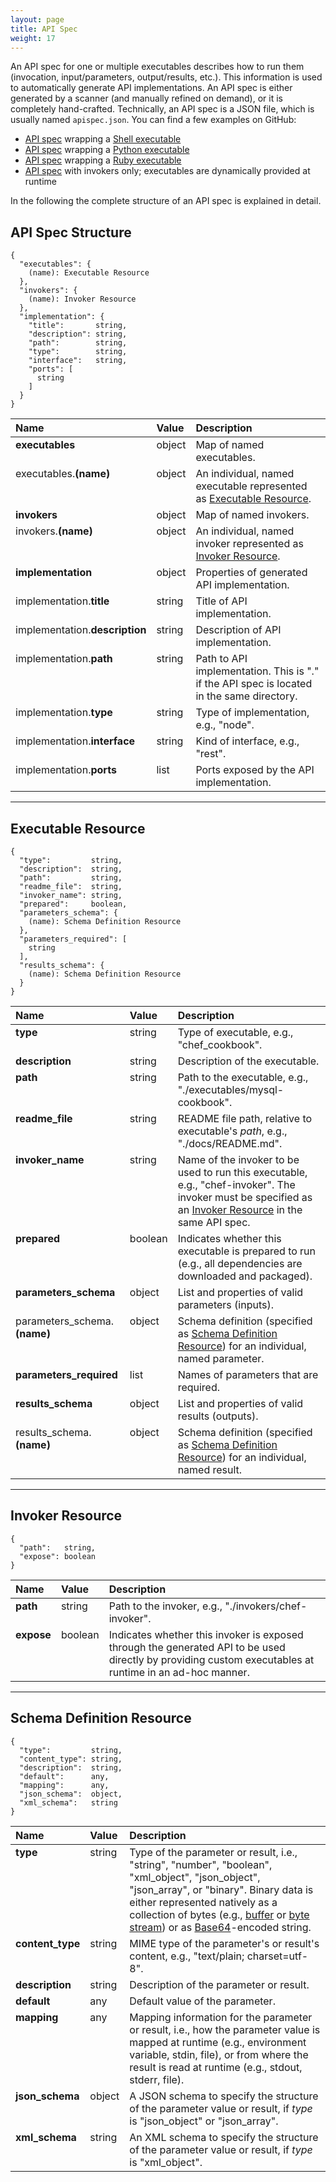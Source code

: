 ```yaml
---
layout: page
title: API Spec
weight: 17
---
```


An API spec for one or multiple executables describes how to run them (invocation, input/parameters, output/results, etc.). This information is used to automatically generate API implementations. An API spec is either generated by a scanner (and manually refined on demand), or it is completely hand-crafted. Technically, an API spec is a JSON file, which is usually named `apispec.json`. You can find a few examples on GitHub:

* [API spec](https://github.com/any2api/any2api-invoker-shell/blob/master/test/smoketest/apispec.json) wrapping a [Shell executable](https://github.com/any2api/any2api-invoker-shell/blob/master/test/smoketest/script.sh)
* [API spec](https://github.com/any2api/any2api-invoker-python/blob/master/test/smoketest/apispec.json) wrapping a [Python executable](https://github.com/any2api/any2api-invoker-python/blob/master/test/smoketest/script.py)
* [API spec](https://github.com/any2api/any2api-invoker-ruby/blob/master/test/smoketest/apispec.json) wrapping a [Ruby executable](https://github.com/any2api/any2api-invoker-ruby/blob/master/test/smoketest/script.rb)
* [API spec](https://github.com/jojow/clartigr/blob/master/apispec.json) with invokers only; executables are dynamically provided at runtime

In the following the complete structure of an API spec is explained in detail.



## API Spec Structure

    {
      "executables": {
        (name): Executable Resource
      },
      "invokers": {
        (name): Invoker Resource
      },
      "implementation": {
        "title":       string,
        "description": string,
        "path":        string,
        "type":        string,
        "interface":   string,
        "ports": [
          string
        ]
      }
    }

<table>
  <thead style="text-align: left;">
    <tr>
      <th>Name</th>
      <th>Value</th>
      <th>Description</th>
    </tr>
  </thead>
  <tbody style="vertical-align: top;">
    <tr>
      <td><strong>executables</strong></td>
      <td>object</td>
      <td>Map of named executables.</td>
    </tr>
    <tr>
      <td>executables.<strong>(name)</strong></td>
      <td>object</td>
      <td>An individual, named executable represented as <a href="#executable-resource">Executable Resource</a>.</td>
    </tr>
    <tr>
      <td><strong>invokers</strong></td>
      <td>object</td>
      <td>Map of named invokers.</td>
    </tr>
    <tr>
      <td>invokers.<strong>(name)</strong></td>
      <td>object</td>
      <td>An individual, named invoker represented as <a href="#invoker-resource">Invoker Resource</a>.</td>
    </tr>
    <tr>
      <td><strong>implementation</strong></td>
      <td>object</td>
      <td>Properties of generated API implementation.</td>
    </tr>
    <tr>
      <td>implementation.<strong>title</strong></td>
      <td>string</td>
      <td>Title of API implementation.</td>
    </tr>
    <tr>
      <td>implementation.<strong>description</strong></td>
      <td>string</td>
      <td>Description of API implementation.</td>
    </tr>
    <tr>
      <td>implementation.<strong>path</strong></td>
      <td>string</td>
      <td>Path to API implementation. This is "." if the API spec is located in the same directory.</td>
    </tr>
    <tr>
      <td>implementation.<strong>type</strong></td>
      <td>string</td>
      <td>Type of implementation, e.g., "node".</td>
    </tr>
    <tr>
      <td>implementation.<strong>interface</strong></td>
      <td>string</td>
      <td>Kind of interface, e.g., "rest".</td>
    </tr>
    <tr>
      <td>implementation.<strong>ports</strong></td>
      <td>list</td>
      <td>Ports exposed by the API implementation.</td>
    </tr>
  </tbody>
</table>

<hr />

<a name="executable-resource"></a>
## Executable Resource

    {
      "type":         string,
      "description":  string,
      "path":         string,
      "readme_file":  string,
      "invoker_name": string,
      "prepared":     boolean,
      "parameters_schema": {
        (name): Schema Definition Resource
      },
      "parameters_required": [
        string
      ],
      "results_schema": {
        (name): Schema Definition Resource
      }
    }

<table>
  <thead style="text-align: left;">
    <tr>
      <th>Name</th>
      <th>Value</th>
      <th>Description</th>
    </tr>
  </thead>
  <tbody style="vertical-align: top;">
    <tr>
      <td><strong>type</strong></td>
      <td>string</td>
      <td>Type of executable, e.g., "chef_cookbook".</td>
    </tr>
    <tr>
      <td><strong>description</strong></td>
      <td>string</td>
      <td>Description of the executable.</td>
    </tr>
    <tr>
      <td><strong>path</strong></td>
      <td>string</td>
      <td>Path to the executable, e.g., "./executables/mysql-cookbook".</td>
    </tr>
    <tr>
      <td><strong>readme_file</strong></td>
      <td>string</td>
      <td>README file path, relative to executable's <em>path</em>, e.g., "./docs/README.md".</td>
    </tr>
    <tr>
      <td><strong>invoker_name</strong></td>
      <td>string</td>
      <td>Name of the invoker to be used to run this executable, e.g., "chef-invoker". The invoker must be specified as an <a href="#invoker-resource">Invoker Resource</a> in the same API spec.</td>
    </tr>
    <tr>
      <td><strong>prepared</strong></td>
      <td>boolean</td>
      <td>Indicates whether this executable is prepared to run (e.g., all dependencies are downloaded and packaged).</td>
    </tr>
    <tr>
      <td><strong>parameters_schema</strong></td>
      <td>object</td>
      <td>List and properties of valid parameters (inputs).</td>
    </tr>
    <tr>
      <td>parameters_schema.<strong>(name)</strong></td>
      <td>object</td>
      <td>Schema definition (specified as <a href="#schema-definition-resource">Schema Definition Resource</a>) for an individual, named parameter.</td>
    </tr>
    <tr>
      <td><strong>parameters_required</strong></td>
      <td>list</td>
      <td>Names of parameters that are required.</td>
    </tr>
    <tr>
      <td><strong>results_schema</strong></td>
      <td>object</td>
      <td>List and properties of valid results (outputs).</td>
    </tr>
    <tr>
      <td>results_schema.<strong>(name)</strong></td>
      <td>object</td>
      <td>Schema definition (specified as <a href="#schema-definition-resource">Schema Definition Resource</a>) for an individual, named result.</td>
    </tr>
  </tbody>
</table>

<hr />

<a name="invoker-resource"></a>
## Invoker Resource

    {
      "path":   string,
      "expose": boolean
    }

<table>
  <thead style="text-align: left;">
    <tr>
      <th>Name</th>
      <th>Value</th>
      <th>Description</th>
    </tr>
  </thead>
  <tbody style="vertical-align: top;">
    <tr>
      <td><strong>path</strong></td>
      <td>string</td>
      <td>Path to the invoker, e.g., "./invokers/chef-invoker".</td>
    </tr>
    <tr>
      <td><strong>expose</strong></td>
      <td>boolean</td>
      <td>Indicates whether this invoker is exposed through the generated API to be used directly by providing custom executables at runtime in an ad-hoc manner.</td>
    </tr>
  </tbody>
</table>

<hr />

<a name="schema-definition-resource"></a>
## Schema Definition Resource

    {
      "type":         string,
      "content_type": string,
      "description":  string,
      "default":      any,
      "mapping":      any,
      "json_schema":  object,
      "xml_schema":   string
    }

<table>
  <thead style="text-align: left;">
    <tr>
      <th>Name</th>
      <th>Value</th>
      <th>Description</th>
    </tr>
  </thead>
  <tbody style="vertical-align: top;">
    <tr>
      <td><strong>type</strong></td>
      <td>string</td>
      <td>Type of the parameter or result, i.e., "string", "number", "boolean", "xml_object", "json_object", "json_array", or "binary". Binary data is either represented natively as a collection of bytes (e.g., <a href="https://nodejs.org/api/buffer.html">buffer</a> or <a href="https://nodejs.org/api/stream.html">byte stream</a>) or as <a href="https://tools.ietf.org/html/rfc4648">Base64</a>-encoded string.</td>
    </tr>
    <tr>
      <td><strong>content_type</strong></td>
      <td>string</td>
      <td>MIME type of the parameter's or result's content, e.g., "text/plain; charset=utf-8".</td>
    </tr>
    <tr>
      <td><strong>description</strong></td>
      <td>string</td>
      <td>Description of the parameter or result.</td>
    </tr>
    <tr>
      <td><strong>default</strong></td>
      <td>any</td>
      <td>Default value of the parameter.</td>
    </tr>
    <tr>
      <td><strong>mapping</strong></td>
      <td>any</td>
      <td>Mapping information for the parameter or result, i.e., how the parameter value is mapped at runtime (e.g., environment variable, stdin, file), or from where the result is read at runtime (e.g., stdout, stderr, file).</td>
    </tr>
    <tr>
      <td><strong>json_schema</strong></td>
      <td>object</td>
      <td>A JSON schema to specify the structure of the parameter value or result, if <em>type</em> is "json_object" or "json_array".</td>
    </tr>
    <tr>
      <td><strong>xml_schema</strong></td>
      <td>string</td>
      <td>An XML schema to specify the structure of the parameter value or result, if <em>type</em> is "xml_object".</td>
    </tr>
  </tbody>
</table>
